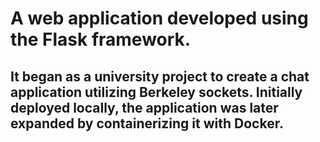 # A web application developed using the Flask framework.
## It began as a university project to create a chat application utilizing Berkeley sockets. Initially deployed locally, the application was later expanded by containerizing it with Docker.
